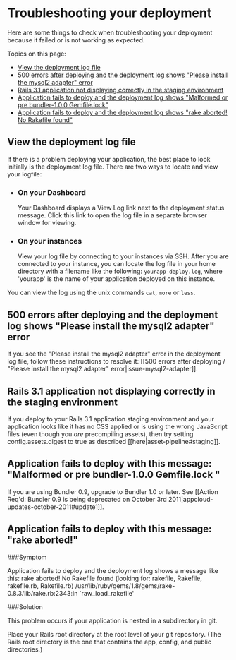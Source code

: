 # Troubleshooting your deployment

Here are some things to check when troubleshooting your deployment because it failed or is not working as expected.

Topics on this page:

* [View the deployment log file][1] 
* [500 errors after deploying and the deployment log shows "Please install the mysql2 adapter" error][2]
* [Rails 3.1 application not displaying correctly in the staging environment][3]
* [Application fails to deploy and the deployment log shows "Malformed or pre bundler-1.0.0 Gemfile.lock"][4]  
* [Application fails to deploy and the deployment log shows "rake aborted! No Rakefile found"][5]  


<h2 id="topic1"> View the deployment log file</h2>

If there is a problem deploying your application, the best place to look initially is the deployment log file. There are two ways to locate and view your logfile:

* ### On your Dashboard
  Your Dashboard displays a View Log link next to the deployment status message. Click this link to open the log file in a separate browser window for viewing.

* ### On your instances
  View your log file by connecting to your instances via SSH. After you are 
  connected to your instance, you can locate the log file in your home directory 
  with a filename like the following: `yourapp-deploy.log`, where 'yourapp' is the 
  name of your application deployed on this instance.

You can view the log using the unix commands `cat`, `more` or `less`.

<h2 id="topic2">  500 errors after deploying and the deployment log shows "Please install the mysql2 adapter" error</h2>

If you see the "Please install the mysql2 adapter" error in the deployment log file, follow these instructions to resolve it: [[500 errors after deploying / "Please install the mysql2 adapter" error|issue-mysql2-adapter]]. 

<h2 id="topic3"> Rails 3.1 application not displaying correctly in the staging environment </h2>

If you deploy to your Rails 3.1 application staging environment and your application looks like it has no CSS applied or is using the wrong JavaScript files (even though you _are_ precompiling assets), then try setting config.assets.digest to true as described [[here|asset-pipeline#staging]].

<h2 id="topic4"> Application fails to deploy with this message: "Malformed or pre bundler-1.0.0 Gemfile.lock "</h2>

If you are using Bundler 0.9, upgrade to Bundler 1.0 or later. See [[Action Req'd: Bundler 0.9 is being deprecated on October 3rd 2011|appcloud-updates-october-2011#update1]].

<h2 id="topic5"> Application fails to deploy with this message: "rake aborted!"</h2>

###Symptom  

Application fails to deploy and the deployment log shows a message like this: 
    rake aborted! 
    No Rakefile found (looking for: rakefile, Rakefile, rakefile.rb, Rakefile.rb) 
    /usr/lib/ruby/gems/1.8/gems/rake-0.8.3/lib/rake.rb:2343:in `raw_load_rakefile' 

###Solution  

This problem occurs if your application is nested in a subdirectory in git.

Place your Rails root directory at the root level of your git repository. (The Rails root directory is the one that contains the app, config, and public directories.)


[1]: #topic1        "topic1"
[2]: #topic2        "topic2"
[3]: #topic3        "topic3"
[4]: #topic4	    "topic4"
[5]: #topic5        "topic5"

